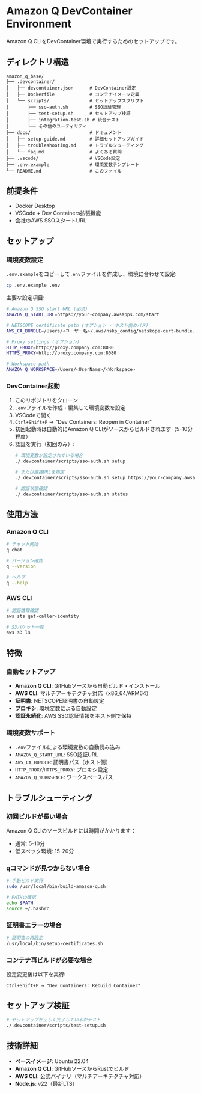# Amazon Q DevContainer Environment

Amazon Q CLIをDevContainer環境で実行するためのセットアップです。

## ディレクトリ構造

```
amazon_q_base/
├── .devcontainer/
│   ├── devcontainer.json      # DevContainer設定
│   ├── Dockerfile             # コンテナイメージ定義
│   └── scripts/               # セットアップスクリプト
│       ├── sso-auth.sh        # SSO認証管理
│       ├── test-setup.sh      # セットアップ検証
│       ├── integration-test.sh # 統合テスト
│       └── その他のユーティリティ
├── docs/                      # ドキュメント
│   ├── setup-guide.md         # 詳細セットアップガイド
│   ├── troubleshooting.md     # トラブルシューティング
│   └── faq.md                 # よくある質問
├── .vscode/                   # VSCode設定
├── .env.example               # 環境変数テンプレート
└── README.md                  # このファイル
```

## 前提条件

- Docker Desktop
- VSCode + Dev Containers拡張機能
- 会社のAWS SSOスタートURL

## セットアップ

### 環境変数設定

`.env.example`をコピーして`.env`ファイルを作成し、環境に合わせて設定:

```bash
cp .env.example .env
```

主要な設定項目:
```bash
# Amazon Q SSO start URL (必須)
AMAZON_Q_START_URL=https://your-company.awsapps.com/start

# NETSCOPE certificate path (オプション - ホスト側のパス)
AWS_CA_BUNDLE=/Users/<ユーザー名>/.aws/nskp_config/netskope-cert-bundle.pem

# Proxy settings (オプション)
HTTP_PROXY=http://proxy.company.com:8080
HTTPS_PROXY=http://proxy.company.com:8080

# Workspace path
AMAZON_Q_WORKSPACE=/Users/<UserName>/<Workspace>
```

### DevContainer起動

1. このリポジトリをクローン
2. `.env`ファイルを作成・編集して環境変数を設定
3. VSCodeで開く
4. `Ctrl+Shift+P` → "Dev Containers: Reopen in Container"
5. 初回起動時は自動的にAmazon Q CLIがソースからビルドされます（5-10分程度）
6. 認証を実行（初回のみ）:
   ```bash
   # 環境変数が設定されている場合
   ./.devcontainer/scripts/sso-auth.sh setup
   
   # または直接URLを指定
   ./.devcontainer/scripts/sso-auth.sh setup https://your-company.awsapps.com/start
   
   # 認証状態確認
   ./.devcontainer/scripts/sso-auth.sh status
   ```


## 使用方法

### Amazon Q CLI
```bash
# チャット開始
q chat

# バージョン確認
q --version

# ヘルプ
q --help
```

### AWS CLI
```bash
# 認証情報確認
aws sts get-caller-identity

# S3バケット一覧
aws s3 ls
```

## 特徴

### 自動セットアップ
- **Amazon Q CLI**: GitHubソースから自動ビルド・インストール
- **AWS CLI**: マルチアーキテクチャ対応（x86_64/ARM64）
- **証明書**: NETSCOPE証明書の自動設定
- **プロキシ**: 環境変数による自動設定
- **認証永続化**: AWS SSO認証情報をホスト側で保持

### 環境変数サポート
- `.env`ファイルによる環境変数の自動読み込み
- `AMAZON_Q_START_URL`: SSO認証URL
- `AWS_CA_BUNDLE`: 証明書パス（ホスト側）
- `HTTP_PROXY`/`HTTPS_PROXY`: プロキシ設定
- `AMAZON_Q_WORKSPACE`: ワークスペースパス

## トラブルシューティング

### 初回ビルドが長い場合
Amazon Q CLIのソースビルドには時間がかかります：
- 通常: 5-10分
- 低スペック環境: 15-20分

### qコマンドが見つからない場合
```bash
# 手動ビルド実行
sudo /usr/local/bin/build-amazon-q.sh

# PATHの確認
echo $PATH
source ~/.bashrc
```

### 証明書エラーの場合
```bash
# 証明書の再設定
/usr/local/bin/setup-certificates.sh
```

### コンテナ再ビルドが必要な場合
設定変更後は以下を実行:
```
Ctrl+Shift+P → "Dev Containers: Rebuild Container"
```

## セットアップ検証

```bash
# セットアップが正しく完了しているかテスト
./.devcontainer/scripts/test-setup.sh
```

## 技術詳細

- **ベースイメージ**: Ubuntu 22.04
- **Amazon Q CLI**: GitHubソースからRustでビルド
- **AWS CLI**: 公式バイナリ（マルチアーキテクチャ対応）
- **Node.js**: v22（最新LTS）
